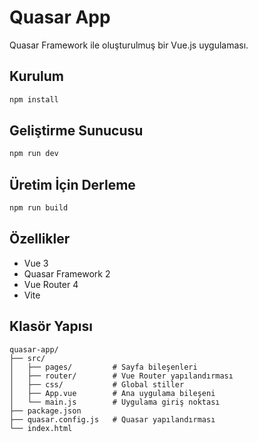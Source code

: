 # Quasar App

Quasar Framework ile oluşturulmuş bir Vue.js uygulaması.

## Kurulum

```bash
npm install
```

## Geliştirme Sunucusu

```bash
npm run dev
```

## Üretim İçin Derleme

```bash
npm run build
```

## Özellikler

- Vue 3
- Quasar Framework 2
- Vue Router 4
- Vite

## Klasör Yapısı

```
quasar-app/
├── src/
│   ├── pages/         # Sayfa bileşenleri
│   ├── router/        # Vue Router yapılandırması
│   ├── css/           # Global stiller
│   ├── App.vue        # Ana uygulama bileşeni
│   └── main.js        # Uygulama giriş noktası
├── package.json
├── quasar.config.js   # Quasar yapılandırması
└── index.html
